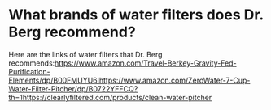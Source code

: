 # What brands of water filters does Dr. Berg recommend?

Here are the links of water filters that Dr. Berg recommends:https://www.amazon.com/Travel-Berkey-Gravity-Fed-Purification-Elements/dp/B00FMUYU6Ihttps://www.amazon.com/ZeroWater-7-Cup-Water-Filter-Pitcher/dp/B0722YFFCQ?th=1https://clearlyfiltered.com/products/clean-water-pitcher